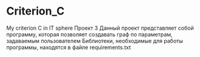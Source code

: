 # Criterion_C
My criterion C in IT sphere
Проект 3
Данный проект представляет собой программу, которая позволяет создавать граф по параметрам, задаваемым пользователем
Библиотеки, необходимые для работы программы, находятся в файле requirements.txt 
